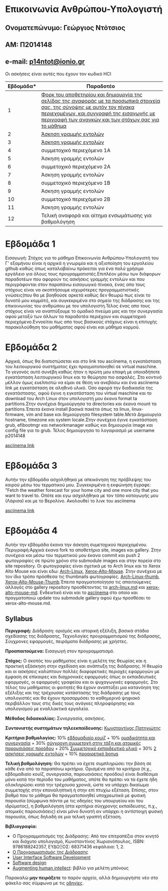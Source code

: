 # Επικοινωνία Ανθρώπου-Υπολογιστή



## Ονοματεπώνυμο: Γεώργιος Ντότσιος
## ΑΜ: Π2014148
## e-mail: p14ntot@ionio.gr



Οι ασκήσεις είναι αυτές που έχουν τον κωδικό HCI

| Εβδομάδα* | Παραδοτέο |
| --- | --- |
| 1 | [Φορκ του αποθετηρίου και δημιουργία της σελίδας της αναφοράς με τα προσωπικά στοιχεία σας, της σύνοψης με αυτόν τον πίνακα περιεχομένων, και συγγραφή της εισαγωγής με περιγραφή των αναγκών και των στόχων σας για το μάθημα ](https://github.com/p14ntot/hci/blob/2014148/projects/2014148/README.md#%CE%B5%CE%B2%CE%B4%CE%BF%CE%BC%CE%AC%CE%B4%CE%B1-1)|
| 2 | [Άσκηση γραμμής εντολών](https://github.com/p14ntot/hci/blob/2014148/projects/2014148/README.md#%CE%B5%CE%B2%CE%B4%CE%BF%CE%BC%CE%AC%CE%B4%CE%B1-2) |
| 3 | [Άσκηση γραμμής εντολών](https://github.com/p14ntot/hci/blob/2014148/projects/2014148/README.md#%CE%B5%CE%B2%CE%B4%CE%BF%CE%BC%CE%AC%CE%B4%CE%B1-3) |
| 4 | συμμετοχικό περιεχόμενο 1A |
| 5 | Άσκηση γραμμής εντολών |
| 6 | συμμετοχικό περιεχόμενο 2A |
| 7 | Άσκηση γραμμής εντολών |
| 8 | συμμετοχικό περιεχόμενο 1B |
| 9 | Άσκηση γραμμής εντολών |
| 10 | συμμετοχικό περιεχόμενο 2B |
| 11 | Άσκηση γραμμής εντολών |
| 12 | Τελική αναφορά και αίτημα ενσωμάτωσης για βαθμολόγηση |


# Εβδομάδα 1
Εισαγωγή: Στόχος για το μάθημα Επικοινωνία Ανθρώπου-Υπολογιστή του Γ' εξαμήνου είναι η αρχικά η γνωριμία και η αξιοποίηση του εργαλείου github καθώς όπως καταλαβαίνω πρόκειται για ένα πολύ χρήσιμο εργάλειο για όλους τους προγραμματιστές.Επιπλέον μέσω των διάφορων παραδοτέων που αφορούν τις ασκήσεις γραμμής εντολών και που περιγράφονται στον παραπάνω εισαγωγικό πίνακα, ένας απο τους στόχους είναι  να ακοπτήσουμε ισχυρότερες προγραμματιστικές γνώσεις(που θα με βοηθούσε αρκετά καθώς δεν θεωρώ πως είναι το δυνατό μου κομμάτι), και συγκεκριμένα στο σημείο της διάδρασης και της επικοινωνίας του ανθρώπου με τον υπολογιστη.Τέλος ένας απο τους στόχους είναι να αναπτύξουμε το ομαδικό πνεύμα μας και την συνεργασία αφού μεταξύ των άλλων τα παραδοτέα περιέχουν και συμμετοχικό περιεχόμενο.Εννοείται πως απο τους βασικούς στόχους είναι η επιτυχής παρακολούθηση του μαθήματος αφού είναι και μάθημα κορμού. 

# Εβδομάδα 2
  Αρχικά, όπως θα διαπιστώσεται και στο link του asciinema, η εγκατάσταση του λειτουργικού συστήματος έχει πραγματοποιηθεί σε virtual maschine. Το γεγονός αυτό συνέβη καθώς ήταν η πρώτη μου επαφή με οποιαδήποτε εγκατάσταση λειτουργικού linux και το θεώρησα πιο ασφαλές. Στο κοντινό μέλλον όμως ευελπιστώ να είμαι σε θέση να ανεβάσω και ένα asciinema link με εγκατάσταση σε αληθινό υλικό. 
  Όσο αφορά την διαδικασία της εγκατάστασης, αφού έγινε η εγκατάσταση του virtual maschine και το download του Arch Linux στον υπολογιστή μου έκανα format ta partitions.Στην συνέχεια δημιούργησα τα directories και έκανα mount τα partitions.Έπειτα έκανα install βασικά πακέτα όπως τα linux, linux-firmware, vim and base και δημιούργησα filesystem table.Μετά Δημιουργία hostname, timezone και system locale.Στην συνέχεια έγινε εγκατάσταση grub, efibootmgr και networkmanager καθώς και δημιουργία image και config file για το grub. Τέλος δημιούργησα το λογαριασμό με username p2014148

[asciinema link](https://asciinema.org/a/449234)

# Εβδομάδα 3
   Αυτήν την εβδομάδα ασχολήθηκα με απεικόνηση της πρόβλεψης του καιρού μέσω του τερματικού μου. Συγκεκριμένα η εκφώνηση έγραφε: "Fetch the weather forecast for your home city and one more city that you want to travel to. Οπότε και εγω ασχολήθηκα με τον τόπο καταγωγής μου (Λάρισα) και με το Βερολίνο. Ακολουθεί το λινκ του asciinema
  
  [asciinema link](https://asciinema.org/a/450961)


# Εβδομάδα 4 
  Αυτήν την εβδομάδα έκανα την άσκηση συμετοχικού περιεχομένου. Περιγραφή:Αρχικά έκανα fork τα αποθετήρια site, images και gallery. Στην συνέχεια και μέσω του τερματικού μου έκανα commit και push 2 φωτογραφίες σε πρώτο χρόνο στo submodule images και στην πορεία στο site repository. Οι φωτογραφίες είναι σχετικά με το Arch linux και το Xerox Alto Mouse και είναι εδω: [Arch-Linux](https://github.com/p14ntot/images/blob/8144a8180f28af110e406f95fd6a09a02bc9c743/arch%20linux.png), [Xerox-Alto-Mouse](https://github.com/p14ntot/images/blob/8144a8180f28af110e406f95fd6a09a02bc9c743/xerox-alto-mouse). Στην συνέχεια με τον ίδιο τρόπο πρόσθεσα τις thumbnails φωτογραφίες. [Arch-Linux-thumb](https://github.com/p14ntot/images/blob/8144a8180f28af110e406f95fd6a09a02bc9c743/arch-linux-thumb.jpg), [Xerox-Alto-Mouse-Thumb](https://github.com/p14ntot/images/blob/8144a8180f28af110e406f95fd6a09a02bc9c743/xerox-alto-mouse-thumb).Έπειτα πραγματοποίηησα τις απαιτούμενες αλλαγές στο gallery repository προσθέτοντας τα [arch-linux.md](https://github.com/p14ntot/_gallery/blob/95e113b3c3e87de4d156f0615f4d89751564b1bd/arch-Linux.md) και [xerox-alto-mouse-md](https://github.com/p14ntot/_gallery/blob/95e113b3c3e87de4d156f0615f4d89751564b1bd/xerox-alto-mouse.md). Ενδεικτικό είναι και το [asciinema]( https://asciinema.org/a/452278) στο οποίο και πραγματοποιώ update του submodule gallery αφού έχω προσθέσει το xerox-alto-mouse.md.



## Syllabus

**Περιγραφή:** Διάδραση: ορισμός και ιστορική εξέλιξη, βασικά στάδια σχεδίασης της διάδρασης, Τεχνολογίες προγραμματισμού της διάδρασης, Σύγχρονες εφαρμογές, πειράματα διάδρασης με χρήστες.

**Προαπαιτούμενα:** Εισαγωγή στον προγραμματισμό.

**Στόχος:** Ο σκοπός του μαθήματος είναι η μελέτη της θεωρίας και η πρακτική εξάσκηση στην σχεδίαση και ανάπτυξη της διάδρασης. Η θεωρία και οι ασκήσεις καλύπτουν πολλές διαφορετικές περιοχές εφαρμογών με έμφαση σε επίκαιρες και διαχρονικές εφαρμογές όπως οι εκπαιδευτικές εφαρμογές, οι εφαρμογές γραφείου και οι ψυχαγωγικές εφαρμογές. Στο τέλος του μαθήματος οι φοιτητές θα έχουν αναπτύξει μια κατανόηση της εξέλιξης και της τρέχουσας κατάστασης της διάδρασης με τους υπολογιστές και θα έχουν προσαρμόσει το καθημερινό ψηφιακό περιβάλλον τους στις δικές τους ανάγκες πληροφόρησης και υπολογισμού με εναλλακτικά εργαλεία.

**Μέθοδος διδασκαλίας:** Συνεργασία, ασκήσεις.

**Συντονιστής συστημάτων τηλεεκπαίδευσης:** [Κωνσταντίνος Πατηνιώτης](https://github.com/c15pati)

**Κριτήρια βαθμολογίας:** 10% [εβδομαδιαίο κουίζ](https://courses-ionio.github.io/projects/quiz/) + 10% [ομαδικότητα και συνεργασία](https://courses-ionio.github.io/projects/teamwork/) + 30% [σύγχρονη συμμετοχή στην τάξη και ατομικές παρουσιάσεις προόδου](https://courses-ionio.github.io/projects/classroom/) + 20% [Συμμετοχικό εκπαιδευτικό υλικό](https://courses-ionio.github.io/projects/social/) + 30% [2 ασκήσεις γραμμής εντολών](https://courses-ionio.github.io/projects/dokey/) + 10% [προαιρετικό bonus](https://courses-ionio.github.io/projects/bonus/)

**Τελική βαθμολόγηση:** Θα πρέπει να έχετε συμπληρώσει την βάση σε κάθε ένα από τα παραπάνω κριτήρια. Ορισμένα από τα κριτήρια (π.χ., εβδομαδιαίο κουϊζ, συνεργασία, παρουσιάσεις προόδου) είναι διαθέσιμα μόνο κατά την περίοδο του μαθήματος, οπότε θα πρέπει να τα έχετε ήδη ολοκληρώσει κατά την τρέχουσα χρονιά, ώστε να υπάρχει δικαίωμα συμμετοχής στην επαναληπτική ή στην επί πτυχίω εξέταση. Επίσης, στον βαθμό που το μάθημα θα πραγματοποιηθεί υποχρεωτικά με φυσική παρουσία (σύμφωνα πάντα με τις οδηγίες του υπουργείου και του ιδρύματος), η βαθμολόγηση (στα κριτήρια σύγχρονης εκπαίδευσης, π.χ., ατομικές παρουσιάσεις) είναι μόνο δυνατή αν υπάρχει η αντίστοιχη φυσική παρουσία, όπως δηλαδή σε μια τελική γραπτή εξέταση. 

**Βιβλιογραφία:** 

* Ο Προγραμματισμός της Διάδρασης: Από τον επιτραπέζιο στον κινητό και διάχυτο υπολογισμό, Κωνσταντίνος Χωριανόπουλος, ISBN: 9786188242357, ΕΥΔΟΞΟΣ: 68371436 κεφάλαια: 1, 2.
* [Ο Προγραμματισμός της Διάδρασης](https://pibook.epidro.me)
* [User Interface Software Development](http://faculty.washington.edu/ajko/books/uist/)
* [Software design](http://worrydream.com/MagicInk/)
* [Augmenting human intellect](https://apps.dtic.mil/sti/pdfs/AD0289565.pdf): βιβλίο για μελέτη μπόνους

Παρακαλώ **μην πειράξετε** το παρόν αρχείο, αλλά δημιουργήστε νέο στο φάκελο σας σύμφωνα με τις [οδηγίες](https://courses-ionio.github.io/help/guide/).

